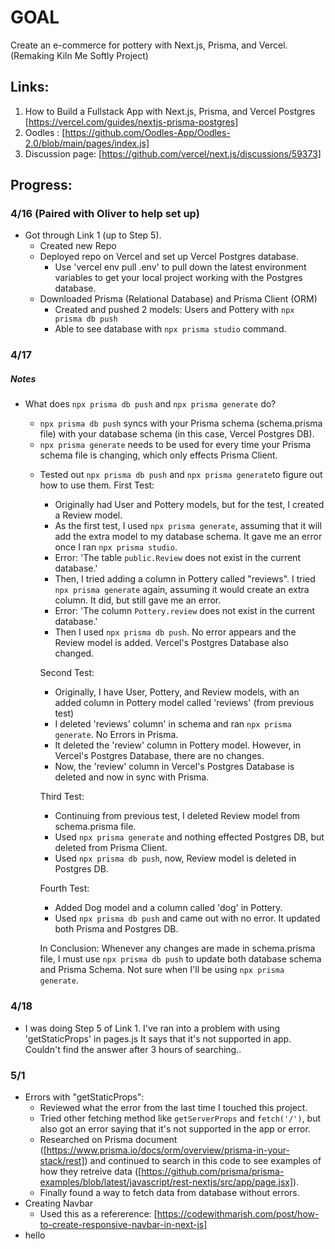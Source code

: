 # GOAL
Create an e-commerce for pottery with Next.js, Prisma, and Vercel. 
(Remaking Kiln Me Softly Project)

## Links:
1) How to Build a Fullstack App with Next.js, Prisma, and Vercel Postgres [https://vercel.com/guides/nextjs-prisma-postgres]
2) Oodles : [https://github.com/Oodles-App/Oodles-2.0/blob/main/pages/index.js]
3) Discussion page:  [https://github.com/vercel/next.js/discussions/59373]

## Progress:
### 4/16 (Paired with Oliver to help set up)
- Got through Link 1 (up to Step 5). 
    - Created new Repo
    - Deployed repo on Vercel and set up Vercel Postgres database. 
        - Use 'vercel env pull .env' to pull down the latest environment variables to get your local project working with the Postgres database.
    - Downloaded Prisma (Relational Database) and Prisma Client (ORM)
        - Created and pushed 2 models: Users and Pottery with `npx prisma db push`
        - Able to see database with `npx prisma studio` command.

### 4/17
##### Notes
- What does `npx prisma db push` and `npx prisma generate` do? 
    - `npx prisma db push` syncs with your Prisma schema (schema.prisma file) with your database schema (in this case, Vercel Postgres DB). 
    - `npx prisma generate` needs to be used for every time your Prisma schema file is changing, which only effects Prisma Client.

    * Tested out `npx prisma db push` and `npx prisma generate`to figure out how to use them. 
        First Test:
        - Originally had User and Pottery models, but for the test, I created a Review model.
        - As the first test, I used `npx prisma generate`, assuming that it will add the extra model to my database schema. It gave me an error once I ran `npx prisma studio`. 
        - Error: 'The table `public.Review` does not exist in the current database.'
        - Then, I tried adding a column in Pottery called "reviews". I tried `npx prisma generate` again, assuming it would create an extra column. It did, but still gave me an error.
        - Error: 'The column `Pottery.review` does not exist in the current database.' 
        - Then I used `npx prisma db push`. No error appears and the Review model is added. Vercel's Postgres Database also changed. 
        
        Second Test:
        - Originally, I have User, Pottery, and Review models, with an added column in Pottery model called 'reviews' (from previous test)
        - I deleted 'reviews' column' in schema and ran `npx prisma generate`. No Errors in Prisma.
        - It deleted the 'review' column in Pottery model. However, in Vercel's Postgres Database, there are no changes. 
        - Now, the 'review' column in Vercel's Postgres Database is deleted and now in sync with Prisma. 

        Third Test:
        - Continuing from previous test, I deleted Review model from schema.prisma file. 
        - Used `npx prisma generate` and nothing effected Postgres DB, but deleted from Prisma Client.
        - Used `npx prisma db push`, now, Review model is deleted in Postgres DB.

        Fourth Test:
        - Added Dog model and a column called 'dog' in Pottery. 
        - Used `npx prisma db push` and came out with no error. It updated both Prisma and Postgres DB. 

        In Conclusion: 
        Whenever any changes are made in schema.prisma file, I must use `npx prisma db push` to update both database schema and Prisma Schema. Not sure when I'll be using `npx prisma generate`. 

### 4/18
 - I was doing Step 5 of Link 1. I've ran into a problem with using 'getStaticProps' in pages.js It says that it's not supported in app. Couldn't find the answer after 3 hours of searching..

 ### 5/1
- Errors with "getStaticProps": 
    - Reviewed what the error from the last time I touched this project. 
    - Tried other fetching method like `getServerProps` and `fetch('/')`, but also got an error saying that it's not supported in the app or error. 
    - Researched on Prisma document ([https://www.prisma.io/docs/orm/overview/prisma-in-your-stack/rest]) and continued to search in this code to see examples of how they retreive data ([https://github.com/prisma/prisma-examples/blob/latest/javascript/rest-nextjs/src/app/page.jsx]). 
    - Finally found a way to fetch data from database without errors. 
- Creating Navbar
    - Used this as a refererence: [https://codewithmarish.com/post/how-to-create-responsive-navbar-in-next-js]
- hello